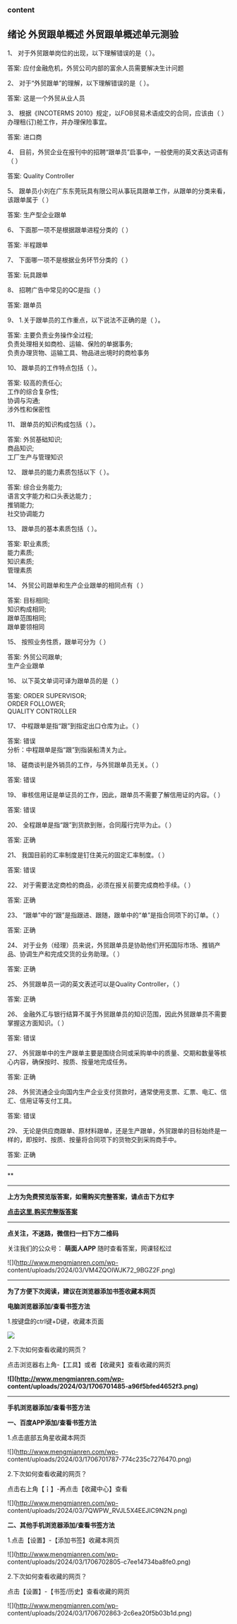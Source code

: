 ### content

## 绪论 外贸跟单概述 外贸跟单概述单元测验

1、 对于外贸跟单岗位的出现，以下理解错误的是（  ）。

答案: 应付金融危机，外贸公司内部的富余人员需要解决生计问题  

2、 对于“外贸跟单”的理解，以下理解错误的是（  ）。

答案: 这是一个外贸从业人员

3、 根据《INCOTERMS 2010》规定，以FOB贸易术语成交的合同，应该由（  ）办理租(订)舱工作，并办理保险事宜。

答案: 进口商

4、 目前，外贸企业在报刊中的招聘“跟单员”启事中，一般使用的英文表达词语有（  ）

答案:  Quality Controller

5、 跟单员小刘在广东东莞玩具有限公司从事玩具跟单工作，从跟单的分类来看，该跟单属于（  ）

答案: 生产型企业跟单

6、 下面那一项不是根据跟单进程分类的（  ）

答案: 半程跟单

7、 下面哪一项不是根据业务环节分类的（  ）

答案: 玩具跟单

8、 招聘广告中常见的QC是指（  ）

答案: 跟单员

9、 1.关于跟单员的工作重点，以下说法不正确的是（ ）。

答案: 主要负责业务操作全过程;  
负责处理相关如商检、运输、保险的单据事务;  
负责办理货物、运输工具、物品进出境时的商检事务

10、 跟单员的工作特点包括（ ）。

答案: 较高的责任心;  
工作的综合复杂性;  
协调与沟通;  
涉外性和保密性

11、 跟单员的知识构成包括（ ）。  

答案: 外贸基础知识;  
商品知识;  
工厂生产与管理知识

12、 跟单员的能力素质包括以下（ ）。

答案: 综合业务能力;  
语言文字能力和口头表达能力  ;  
推销能力;  
社交协调能力

13、 跟单员的基本素质包括（ ）。

答案: 职业素质;  
能力素质;  
知识素质;  
管理素质

14、 外贸公司跟单和生产企业跟单的相同点有（  ）

答案: 目标相同;  
知识构成相同;  
跟单范围相同;  
跟单要领相同

15、 按照业务性质，跟单可分为（  ）

答案: 外贸公司跟单;  
生产企业跟单

16、 以下英文单词可译为跟单员的是（  ）

答案: ORDER SUPERVISOR;  
ORDER FOLLOWER;  
QUALITY CONTR0LLER

17、 中程跟单是指“跟”到指定出口仓库为止。（ ）

答案: 错误  
分析：中程跟单是指“跟”到指装船清关为止。

18、 磋商谈判是外销员的工作，与外贸跟单员无关。（ ）

答案: 错误

19、 审核信用证是单证员的工作，因此，跟单员不需要了解信用证的内容。（ ）

答案: 错误

20、 全程跟单是指“跟”到货款到账，合同履行完毕为止。（ ）

答案: 正确

21、 我国目前的汇率制度是钉住美元的固定汇率制度。（ ）

答案: 错误

22、 对于需要法定商检的商品，必须在报关前要完成商检手续。（ ）

答案: 正确

23、 “跟单”中的“跟”是指跟进、跟随，跟单中的“单”是指合同项下的订单。（ ）

答案: 正确

24、 对于业务（经理）员来说，外贸跟单员是协助他们开拓国际市场、推销产品、协调生产和完成交货的业务助理。（ ）

答案: 正确

25、 外贸跟单员一词的英文表述可以是Quality Controller，（ ）

答案: 正确

26、 金融外汇与银行结算不属于外贸跟单员的知识范围，因此外贸跟单员不需要掌握这方面知识。（ ）

答案: 错误

27、 外贸跟单中的生产跟单主要是围绕合同或采购单中的质量、交期和数量等核心内容，确保按时、按质、按量地完成任务。

答案: 正确

28、 外贸流通企业向国内生产企业支付货款时，通常使用支票、汇票、电汇、信汇、信用证等支付工具。

答案: 错误

29、 无论是供应商跟单、原材料跟单，还是生产跟单，外贸跟单的目标始终是一样的，即按时、按质、按量将合同项下的货物交到采购商手中。

答案: 正确

* * *

**

* * *

**上方为免费预览版答案，如需购买完整答案，请点击下方红字**

[**点击这里,购买完整版答案**](http://mooc.mengmianren.com/mooc/47322.html)

* * *

**点关注，不迷路，微信扫一扫下方二维码**

关注我们的公众号： **萌面人APP** 随时查看答案，网课轻松过

![](http://www.mengmianren.com/wp-
content/uploads/2024/03/VM4ZQOIWJK72_9BGZ2F.png)

* * *

**为了方便下次阅读，建议在浏览器添加书签收藏本网页**

**电脑浏览器添加/查看书签方法**

1.按键盘的ctrl键+D键，收藏本页面

![](http://www.mengmianren.com/wp-content/uploads/2024/03/AF9T_JKKHAJN.png)

2.下次如何查看收藏的网页？

点击浏览器右上角-【工具】或者【收藏夹】查看收藏的网页

**![](http://www.mengmianren.com/wp-
content/uploads/2024/03/1706701485-a96f5bfed4652f3.png)**

* * *

**手机浏览器添加/查看书签方法**

**一、百度APP添加/查看书签方法**

1.点击底部五角星收藏本网页

![](http://www.mengmianren.com/wp-
content/uploads/2024/03/1706701787-774c235c7276470.png)

2.下次如何查看收藏的网页？

点击右上角【┇】-再点击【收藏中心】查看

![](http://www.mengmianren.com/wp-
content/uploads/2024/03/7QWPW_RVJL5X4EEJIC9N2N.png)

**二、其他手机浏览器添加/查看书签方法**

1.点击【设置】-【添加书签】收藏本网页

![](http://www.mengmianren.com/wp-
content/uploads/2024/03/1706702805-c7ee14734ba8fe0.png)

2.下次如何查看收藏的网页？

点击【设置】-【书签/历史】查看收藏的网页

![](http://www.mengmianren.com/wp-
content/uploads/2024/03/1706702863-2c6ea20f5b03b1d.png)


